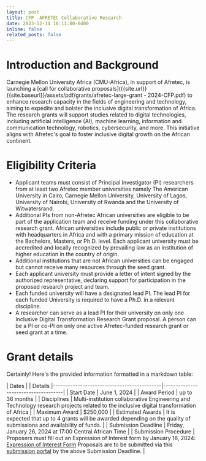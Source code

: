 ```yaml
---
layout: post
title: CFP -AFRETEC Collaborative Research
date: 2023-12-14 16:11:00-0400
inline: false
related_posts: false
---
```

# Introduction and Background

Carnegie Mellon University Africa (CMU-Africa), in support of Afretec, is launching a [call for collaborative proposals]({{site.url}}{{site.baseurl}}/assets/pdf/grants/afretec-large-grant - 2024-CFP.pdf) to enhance research capacity in the fields of engineering and technology, aiming to expedite and bolster the inclusive digital transformation of Africa. The research grants will support studies related to digital technologies, including artificial intelligence (AI), machine learning, information and communication technology, robotics, cybersecurity, and more. This initiative aligns with Afretec's goal to foster inclusive digital growth on the African continent.


# Eligibility Criteria
- Applicant teams must consist of Principal Investigator (PI) researchers from at least two Afretec member universities namely The American University in Cairo, Carnegie Mellon University, University of Lagos, University of Nairobi, University of Rwanda and the University of Witwatersrand. 
- Additional PIs from non-Afretec African universities are eligible to be part of the application team and receive funding under this collaborative research grant. African universities include public or private institutions with headquarters in Africa and with a primary mission of
education at the Bachelors, Masters, or Ph.D. level. Each applicant university must be accredited and locally recognized by prevailing law as an institution of higher education in
the country of origin.
- Additional institutions that are not African universities can be engaged but cannot receive many resources through the seed grant.
- Each applicant university must provide a letter of intent signed by the authorized representative, declaring support for participation in the proposed research project and
team.
- Each funded university will have a designated lead PI. The lead PI for each funded University is required to have a Ph.D. in a relevant discipline.
- A researcher can serve as a lead PI for their university on only one Inclusive Digital
Transformation Research Grant proposal. A person can be a PI or co-PI on only one active Afretec-funded research grant or seed grant at a time.

# Grant details

Certainly! Here's the provided information formatted in a markdown table:

| Dates                          |                                     | Details
|--------------------------------------------|-------------------------------------|
| Start Date                                  | June 1, 2024                        |
| Award Period                               | up to 36 months                     |
| Disciplines                                | Multi-institution collaborative Engineering and Technology research projects related to the inclusive digital transformation of Africa |
| Maximum Award                              | $250,000                            |
| Estimated Awards                           | It is expected that up to 4 grants will be awarded depending on the quality of submissions and availability of funds. |
| Submission Deadline                       | Friday, January 26, 2024 at 17:00 Central African Time |
| Submission Procedure                       | Proposers must fill out an Expression of Interest form by January 16, 2024: [Expression of Interest Form](https://forms.gle/bXg6zQHknp63qBdz9) Proposals are to be submitted via this [submission portal](https://cmu.infoready4.com/#viewApplicationForm/1924587) by the above Submission Deadline. |